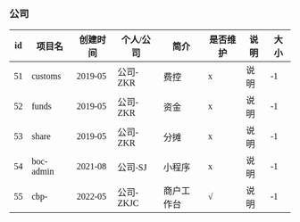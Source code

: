<span  style="font-family: Simsun,serif; font-size: 15px; ">

### 公司

| id | 项目名       | 创建时间    | 个人/公司   | 简介    | 是否维护 | 说明 | 大小 |
|----|-----------|---------|---------|-------|------|----|----|
| 51 | customs   | 2019-05 | 公司-ZKR  | 费控    | x    | 说明 | -1 |
| 52 | funds     | 2019-05 | 公司-ZKR  | 资金    | x    | 说明 | -1 |
| 53 | share     | 2019-05 | 公司-ZKR  | 分摊    | x    | 说明 | -1 |
| 54 | boc-admin | 2021-08 | 公司-SJ   | 小程序   | x    | 说明 | -1 |
| 55 | cbp-      | 2022-05 | 公司-ZKJC | 商户工作台 | √    | 说明 | -1 |

</span>
